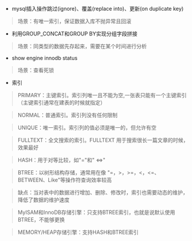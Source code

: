 * mysql插入操作跳过(ignore)、覆盖(replace into)、更新(on duplicate key)

> 场景：有唯一索引，保证数据入库不抛异常且回滚

* 利用GROUP_CONCAT和GROUP BY实现分组字段拼接

> 场景：同类型的数据先存起来，需要在某个时间进行分析

* show engine innodb status

> 场景：查看死锁

* 索引

> PRIMARY：主键索引。索引列唯一且不能为空,一张表只能有一个主键索引（主键索引通常在建表的时候就指定）

> NORMAL：普通索引。索引列没有任何限制

> UNIQUE：唯一索引。索引列的值必须是唯一的，但允许有空

> FULLTEXT：全文搜索的索引。FULLTEXT 用于搜索很长一篇文章的时候，效果最好

> HASH：用于对等比较，如"="和" <=>"

> BTREE：以树形结构存储，通常用在像 "=，>，>=，<，<=、BETWEEN、Like"等操作符查询效率较高

> 缺点：当对表中的数据进行增加、删除、修改时，索引也需要动态的维护，降低了数据的维护速度

> MyISAM和InnoDB存储引擎：只支持BTREE索引，也就是说默认使用BTREE，不能够更换

> MEMORY/HEAP存储引擎：支持HASH和BTREE索引